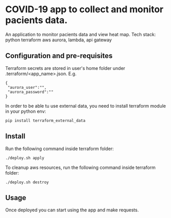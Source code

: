 # COVID-19 app to collect and monitor pacients data.
An application to monitor pacients data and view heat map.
Tech stack:
python
terraform
aws aurora, lambda, api gateway

## Configuration and pre-requisites

Terraform secrets are stored in user's home folder under .terraform/<app_name>.json.
E.g.
````
{
 "aurora_user":"",
 "aurora_password":""
}
````
In order to be able tu use external data, you need to install terraform module in your python env:
```
pip install terraform_external_data
``` 

## Install
Run the following command inside terraform folder:
````
./deploy.sh apply
````
To cleanup aws resources, run the following command inside terraform folder:
````
./deploy.sh destroy
````
 ## Usage
 
 Once deployed you can start using the app and make requests.